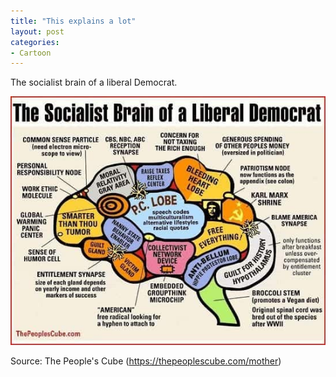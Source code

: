 ```yaml
---
title: "This explains a lot"
layout: post
categories:
- Cartoon
---
```


The socialist brain of a liberal Democrat.

![This explains a lot](/assets/img/2018/09/progressive-brain.jpg)

Source:  The People's Cube (https://thepeoplescube.com/mother)
